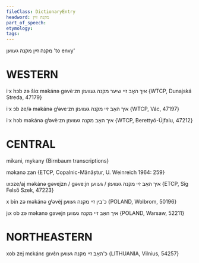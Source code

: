 ```yaml
---
fileClass: DictionaryEntry
headword: מקנה זײַן
part_of_speech: 
etymology: 
tags: 
---
```

מקנה זײַן
מקנה געווען
'to envy'

WESTERN
========

iˑx hɔb zə šiα məkánə gəvèˑzn איך האָב זיי שיִער מקנה געוועזן {WTCP, Dunajská Streda, 47179}

iˑx ɔb ze/ə məkánə gʲəveˑzn איך האָב זיי מקנה געוועזן {WTCP, Vác, 47197}

iˑx hɔb məkánə gʲəvèˑzn איך האָב מקנה געוועזן {WTCP, Berettyó-Újfalu, 47212}

CENTRAL
========

mikani, mykany {Birnbaum transcriptions}

məkanə zan {ETCP, Copalnic-Mănăștur, U. Weinreich 1964: 259}

ɩxɔze/aj məkánə gəvejzn / gəveːjn איך האָב זיי מקנה געוועזן / געווען {ETCP, Sîg Felső Szek, 47223}

x bɩ́n zə məkánə gʲəvèj̃ כ'בין זיי מקנה געווען {POLAND, Wolbrom, 50196}

jɩx ob zə məkanə gəvejn איך האָב זיי מקנה געווען {POLAND, Warsaw, 52211}

NORTHEASTERN
==============

xob zej mɛkánɛ gɩvɛ̀n כ'האָב זיי מקנה געווען {LITHUANIA, Vilnius, 54257}